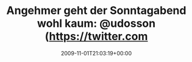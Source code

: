 ---
retweeted: false
source: <a href="http://twitter.com" rel="nofollow">Twitter Web Client</a>
entities:
  hashtags: []
  symbols: []
  user_mentions:
  - name: "@jens_p@mastodon.social"
    screen_name: udosson
    indices:
    - '42'
    - '50'
    id_str: '21851603'
    id: '21851603'
  urls: []
display_text_range:
- '0'
- '75'
favorite_count: '0'
id_str: '5346047592'
truncated: false
retweet_count: '0'
id: '5346047592'
created_at: Sun Nov 01 21:03:19 +0000 2009
favorited: false
full_text: 'Angehmer geht der Sonntagabend wohl kaum: [@udosson](https://twitter.com/udosson)
  in der Kulturwirtschaft.'
lang: de
tags:
- pesos/twitter
date: '2009-11-01T21:03:19+00:00'
src: https://twitter.com/bascht/status/5346047592
original_url: https://twitter.com/bascht/status/5346047592
type: twitter_tweet
text: 'Angehmer geht der Sonntagabend wohl kaum: [@udosson](https://twitter.com/udosson)
  in der Kulturwirtschaft.'
title: 'Angehmer geht der Sonntagabend wohl kaum: @udosson (https://twitter.com'

---